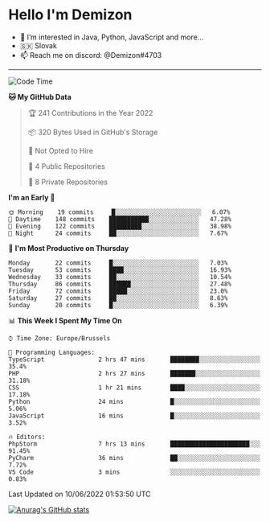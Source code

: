 # Hello I'm Demizon
- 👀 I’m interested in Java, Python, JavaScript and more...
- 🇸🇰 Slovak
- 📫 Reach me on discord: @Demizon#4703

---

<!--START_SECTION:waka-->
![Code Time](http://img.shields.io/badge/Code%20Time-0%20secs-blue)

**🐱 My GitHub Data** 

> 🏆 241 Contributions in the Year 2022
 > 
> 📦 320 Bytes Used in GitHub's Storage 
 > 
> 🚫 Not Opted to Hire
 > 
> 📜 4 Public Repositories 
 > 
> 🔑 8 Private Repositories  
 > 
**I'm an Early 🐤** 

```text
🌞 Morning    19 commits     █░░░░░░░░░░░░░░░░░░░░░░░░   6.07% 
🌆 Daytime    148 commits    ███████████░░░░░░░░░░░░░░   47.28% 
🌃 Evening    122 commits    █████████░░░░░░░░░░░░░░░░   38.98% 
🌙 Night      24 commits     ██░░░░░░░░░░░░░░░░░░░░░░░   7.67%

```
📅 **I'm Most Productive on Thursday** 

```text
Monday       22 commits     █░░░░░░░░░░░░░░░░░░░░░░░░   7.03% 
Tuesday      53 commits     ████░░░░░░░░░░░░░░░░░░░░░   16.93% 
Wednesday    33 commits     ██░░░░░░░░░░░░░░░░░░░░░░░   10.54% 
Thursday     86 commits     ██████░░░░░░░░░░░░░░░░░░░   27.48% 
Friday       72 commits     █████░░░░░░░░░░░░░░░░░░░░   23.0% 
Saturday     27 commits     ██░░░░░░░░░░░░░░░░░░░░░░░   8.63% 
Sunday       20 commits     █░░░░░░░░░░░░░░░░░░░░░░░░   6.39%

```


📊 **This Week I Spent My Time On** 

```text
⌚︎ Time Zone: Europe/Brussels

💬 Programming Languages: 
TypeScript               2 hrs 47 mins       ████████░░░░░░░░░░░░░░░░░   35.4% 
PHP                      2 hrs 27 mins       ███████░░░░░░░░░░░░░░░░░░   31.18% 
CSS                      1 hr 21 mins        ████░░░░░░░░░░░░░░░░░░░░░   17.18% 
Python                   24 mins             █░░░░░░░░░░░░░░░░░░░░░░░░   5.06% 
JavaScript               16 mins             █░░░░░░░░░░░░░░░░░░░░░░░░   3.52%

🔥 Editors: 
PhpStorm                 7 hrs 13 mins       ██████████████████████░░░   91.45% 
PyCharm                  36 mins             ██░░░░░░░░░░░░░░░░░░░░░░░   7.72% 
VS Code                  3 mins              ░░░░░░░░░░░░░░░░░░░░░░░░░   0.83%

```


 Last Updated on 10/06/2022 01:53:50 UTC
<!--END_SECTION:waka-->

[![Anurag's GitHub stats](https://github-readme-stats.vercel.app/api?username=Demizon3433)](https://github.com/anuraghazra/github-readme-stats)

